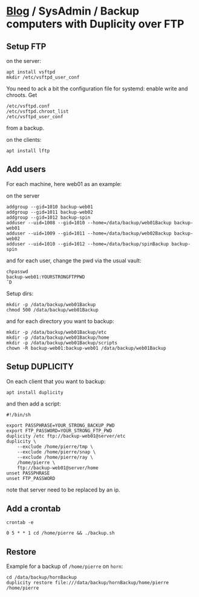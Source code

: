 # [Blog](/) / SysAdmin / Backup computers with Duplicity over FTP

## Setup FTP

on the server:
```
apt install vsftpd
mkdir /etc/vsftpd_user_conf
```
You need to ack a bit the configuration file for systemd: enable write and chroots.
Get
```
/etc/vsftpd.conf
/etc/vsftpd.chroot_list
/etc/vsftpd_user_conf
```
from a backup.

on the clients:
```
apt install lftp
```

## Add users

For each machine, here web01 as an example:

on the server
```
addgroup --gid=1010 backup-web01
addgroup --gid=1011 backup-web02
addgroup --gid=1012 backup-spin
adduser --uid=1008 --gid=1010 --home=/data/backup/web01Backup backup-web01
adduser --uid=1009 --gid=1011 --home=/data/backup/web02Backup backup-web02
adduser --uid=1010 --gid=1012 --home=/data/backup/spinBackup backup-spin
```
and for each user, change the pwd via the usual vault:
```
chpasswd
backup-web01:YOURSTRONGFTPPWD
ˆD
```
Setup dirs:
```
mkdir -p /data/backup/web01Backup
chmod 500 /data/backup/web01Backup
```
and for each directory you want to backup:
```
mkdir -p /data/backup/web01Backup/etc
mkdir -p /data/backup/web01Backup/home
mkdir -p /data/backup/web01Backup/scripts
chown -R backup-web01:backup-web01 /data/backup/web01Backup
```

## Setup DUPLICITY
On each client that you want to backup:
```
apt install duplicity
```
and then add a script:

```
#!/bin/sh

export PASSPHRASE=YOUR_STRONG_BACKUP_PWD
export FTP_PASSWORD=YOUR_STRONG_FTP_PWD
duplicity /etc ftp://backup-web01@server/etc
duplicity \
    --exclude /home/pierre/tmp \
    --exclude /home/pierre/snap \
    --exclude /home/pierre/ray \
    /home/pierre \
    ftp://backup-web01@server/home
unset PASSPHRASE
unset FTP_PASSWORD
```
note that server need to be replaced by an ip.

## Add a crontab
```
crontab -e

0 5 * * 1 cd /home/pierre && ./backup.sh
```


## Restore

Example for a backup of `/home/pierre` on `horn`:
```
cd /data/backup/hornBackup
duplicity restore file:///data/backup/hornBackup/home/pierre /home/pierre
```

